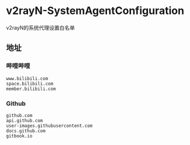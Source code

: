 # v2rayN-SystemAgentConfiguration

v2rayN的系统代理设置白名单

## 地址

### 哔哩哔哩

```
www.bilibili.com
space.bilibili.com
member.bilibili.com
```

### Github

```
github.com
api.github.com
user-images.githubusercontent.com
docs.github.com
gitbook.io
```
<!-- www.zhihu.com;zhuanlan.zhihu.com;www.ixigua.com;studio.ixigua.com;xs.sougou.com;15shu.net;quanxiaoshuo.com;bbiquge.net;cn.bing.com;mail.qq.com;www.qq.com;v.qq.com;qq.com;guanjia.qq.com;qzone.qq.com;pc.qq.com;new.qq.com;im.qq.com;pc.qq.com;m.y.qq.com;www.163.com;email.163.com;news.163.com;open.163.com;sports.163.com;money.163.com;music.163.com;game.163.com;baike.baidu.com;www.baidu.com;mail.163.comcg.163.com;play.163.com;www.tencent.com;meeting.tencent.com;up.woozooo.com;www.mcbbs.net;gitee.com;weibo.com;nga.178.com;kmar.top;www.extfans.com;www.yuewen.com;write.qq.com;www.qimao.com;antso.cn;join.yuewen.com;www.qidian.com;cps-check.com;developer.lanzoug.com;wx.qq.com;zc.qq.com;open.weixin.qq.com;weixin.qq.com;windows.weixin.qq.com;pc.qq.com;work.weixin.qq.com;kf.qq.com;cfpa.team;ondoku3.com;www.baidu.com;wap.baidu.com;pan.baidu.com;www5.baidu.com;tw.baidu.com;news.baidu.com;www8.baidu.com;baidu.com;fanyi.baidu.com;photo.baidu.com;wwa.lanzous.com;ww1.lanzous.com;dult.cn;bing.com; -->
